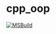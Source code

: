 # cpp_oop

[![MSBuild](https://github.com/laurashcherbak/cpp_oop/actions/workflows/msbuild.yml/badge.svg)](https://github.com/laurashcherbak/cpp_oop/actions/workflows/msbuild.yml)
